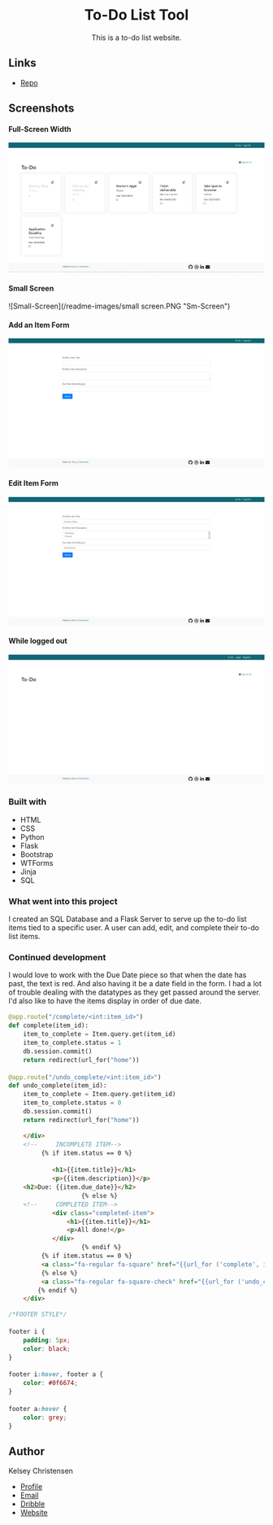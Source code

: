 <h1 align="center">To-Do List Tool</h1>

<p align="center">
This is a to-do list website. </a></p>



## Links

- [Repo](https://github.com/kelseychristensen/Day-88-To-Do-List "to-do-tool")

## Screenshots

#### Full-Screen Width
![Full-Screen](/readme-images/full-screen.PNG "Full-Screen")
#### Small Screen
![Small-Screen](/readme-images/small screen.PNG "Sm-Screen")
#### Add an Item Form
![Add Item](/readme-images/add-item.PNG "Add")
#### Edit Item Form
![Edit](/readme-images/edit-item.PNG "Edit")
#### While logged out
![Logged Out](/readme-images/logged-out.PNG "Logged Out")

### Built with

- HTML
- CSS
- Python
- Flask
- Bootstrap
- WTForms 
- Jinja
- SQL

### What went into this project

I created an SQL Database and a Flask Server to serve up the to-do list items tied to a specific user. A user can add, edit, and complete their to-do list items. 

### Continued development

I would love to work with the Due Date piece so that when the date has past, the text is red. And also having it be a date field in the form.
I had a lot of trouble dealing with the datatypes as they get passed around the server. I'd also like to have the items display in order of due date. 

```python
@app.route("/complete/<int:item_id>")
def complete(item_id):
    item_to_complete = Item.query.get(item_id)
    item_to_complete.status = 1
    db.session.commit()
    return redirect(url_for("home"))

@app.route("/undo_complete/<int:item_id>")
def undo_complete(item_id):
    item_to_complete = Item.query.get(item_id)
    item_to_complete.status = 0
    db.session.commit()
    return redirect(url_for("home"))
```
```html
    </div>
    <!--     INCOMPLETE ITEM-->
         {% if item.status == 0 %}

            <h1>{{item.title}}</h1>
            <p>{{item.description}}</p>
    <h2>Due: {{item.due_date}}</h2>
                    {% else %}
    <!--     COMPLETED ITEM-->
            <div class="completed-item">
                <h1>{{item.title}}</h1>
                <p>All done!</p>
            </div>
                    {% endif %}
         {% if item.status == 0 %}
         <a class="fa-regular fa-square" href="{{url_for ('complete', item_id=item.id) }}"></i></a>
         {% else %}
         <a class="fa-regular fa-square-check" href="{{url_for ('undo_complete', item_id=item.id) }}"></a></a>
        {% endif %}
    </div>

```
```css
/*FOOTER STYLE*/

footer i {
    padding: 5px;
    color: black;
}

footer i:hover, footer a {
    color: #0f6674;
}

footer a:hover {
    color: grey;
}
```
## Author

Kelsey Christensen

- [Profile](https://github.com/kelseychristensen "Kelsey Christensen")
- [Email](mailto:kelsey.c.christensen@gmail.com?subject=Hi "Hi!")
- [Dribble](https://dribbble.com/kelseychristensen "Hi!")
- [Website](http://kelseychristensen.com/ "Welcome")
